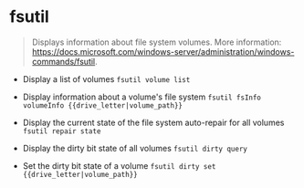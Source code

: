 # fsutil
> Displays information about file system volumes.
> More information: <https://docs.microsoft.com/windows-server/administration/windows-commands/fsutil>.

- Display a list of volumes
`fsutil volume list`

- Display information about a volume's file system
`fsutil fsInfo volumeInfo {{drive_letter|volume_path}}`

- Display the current state of the file system auto-repair for all volumes
`fsutil repair state`

- Display the dirty bit state of all volumes
`fsutil dirty query`

- Set the dirty bit state of a volume
`fsutil dirty set {{drive_letter|volume_path}}`
